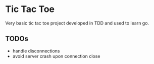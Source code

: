 # Tic Tac Toe

Very basic tic tac toe project developed in TDD and used to learn go.

## TODOs

- handle disconnections
- avoid server crash upon connection close

